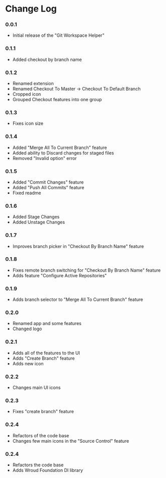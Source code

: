 # Change Log

### 0.0.1

- Initial release of the "Git Workspace Helper"

### 0.1.1

- Added checkout by branch name

### 0.1.2

- Renamed extension
- Renamed Checkout To Master -> Checkout To Default Branch
- Cropped icon
- Grouped Checkout features into one group

### 0.1.3

- Fixes icon size

### 0.1.4

- Added "Merge All To Current Branch" feature
- Added ability to Discard changes for staged files
- Removed "Invalid option" error

### 0.1.5

- Added "Commit Changes" feature
- Added "Push All Commits" feature
- Fixed readme

### 0.1.6

- Added Stage Changes
- Added Unstage Changes

### 0.1.7

- Improves branch picker in "Checkout By Branch Name" feature

### 0.1.8

- Fixes remote branch switching for "Checkout By Branch Name" feature
- Adds feature "Configure Active Repositories"

### 0.1.9

- Adds branch selector to "Merge All To Current Branch" feature

### 0.2.0

- Renamed app and some features
- Changed logo

### 0.2.1

- Adds all of the features to the UI
- Adds "Create Branch" feature
- Adds new icon

### 0.2.2

- Changes main UI icons

### 0.2.3

- Fixes "create branch" feature

### 0.2.4

- Refactors of the code base
- Changes few main icons in the "Source Control" feature

### 0.2.4

- Refactors the code base
- Adds Wroud Foundation DI library
